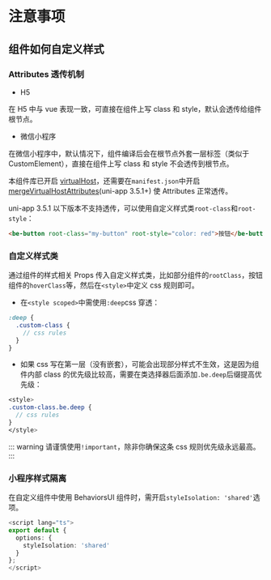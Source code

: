 # 注意事项

## 组件如何自定义样式

### Attributes 透传机制

- H5

在 H5 中与 vue 表现一致，可直接在组件上写 class 和 style，默认会透传给组件根节点。

- 微信小程序

在微信小程序中，默认情况下，组件编译后会在根节点外套一层标签（类似于 CustomElement），直接在组件上写 class 和 style 不会透传到根节点。

本组件库已开启 [virtualHost](https://uniapp.dcloud.net.cn/tutorial/vue-api.html#%E5%85%B6%E4%BB%96%E9%85%8D%E7%BD%AE)，还需要在`manifest.json`中开启 [mergeVirtualHostAttributes](https://uniapp.dcloud.net.cn/collocation/manifest.html#mp-weixin)(uni-app 3.5.1+) 使 Attributes 正常透传。

uni-app 3.5.1 以下版本不支持透传，可以使用自定义样式类`root-class`和`root-style`：

```html
<be-button root-class="my-button" root-style="color: red">按钮</be-button>
```

### 自定义样式类

通过组件的样式相关 Props 传入自定义样式类，比如部分组件的`rootClass`，按钮组件的`hoverClass`等，然后在`<style>`中定义 css 规则即可。

- 在`<style scoped>`中需使用`:deep`css 穿透：

```scss
:deep {
  .custom-class {
    // css rules
  }
}
```

- 如果 css 写在第一层（没有嵌套），可能会出现部分样式不生效，这是因为组件内部 class 的优先级比较高，需要在类选择器后面添加`.be.deep`后缀提高优先级：

```scss
<style>
.custom-class.be.deep {
  // css rules
}
</style>
```

::: warning
请谨慎使用`!important`，除非你确保这条 css 规则优先级永远最高。
:::

### 小程序样式隔离

在自定义组件中使用 BehaviorsUI 组件时，需开启`styleIsolation: 'shared'`选项。

```ts [script]
<script lang="ts">
export default {
  options: {
    styleIsolation: 'shared'
  }
};
</script>
```
